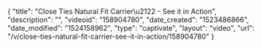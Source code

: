 {
    "title": "Close Ties Natural Fit Carrier\u2122 - See it in Action",
    "description": "",
    "videoid": "158904780",
    "date_created": "1523486866",
    "date_modified": "1524158962",
    "type": "captivate",
    "layout": "video",
    "url": "\/v\/close-ties-natural-fit-carrier-see-it-in-action\/158904780"
}